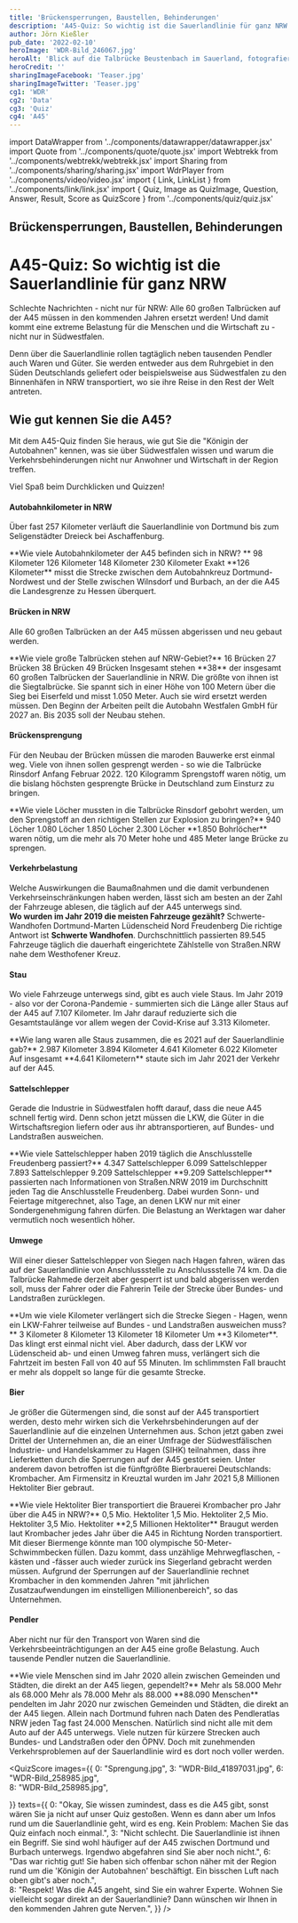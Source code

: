 ```yaml
---
title: 'Brückensperrungen, Baustellen, Behinderungen'
description: 'A45-Quiz: So wichtig ist die Sauerlandlinie für ganz NRW'
author: Jörn Kießler
pub_date: '2022-02-10'
heroImage: 'WDR-Bild_246067.jpg'
heroAlt: 'Blick auf die Talbrücke Beustenbach im Sauerland, fotografiert von Hans Blossey'
heroCredit: ''
sharingImageFacebook: 'Teaser.jpg'
sharingImageTwitter: 'Teaser.jpg'
cg1: 'WDR'
cg2: 'Data'
cg3: 'Quiz'
cg4: 'A45'
---
```


import DataWrapper from '../components/datawrapper/datawrapper.jsx'
import Quote from '../components/quote/quote.jsx'
import Webtrekk from '../components/webtrekk/webtrekk.jsx'
import Sharing from '../components/sharing/sharing.jsx'
import WdrPlayer from '../components/video/video.jsx'
import { Link, LinkList } from '../components/link/link.jsx'
import { Quiz, Image as QuizImage, Question, Answer, Result, Score as QuizScore } from '../components/quiz/quiz.jsx'

## Brückensperrungen, Baustellen, Behinderungen

# A45-Quiz: So wichtig ist die Sauerlandlinie für ganz NRW

Schlechte Nachrichten - nicht nur für NRW: Alle 60 großen Talbrücken auf der A45 müssen in den kommenden Jahren ersetzt werden! Und damit kommt eine extreme Belastung für die Menschen und die Wirtschaft zu - nicht nur in Südwestfalen. 

<Link title="An der A45 müssen alle 60 Brücken ersetzt werden" href="https://www1.wdr.de/nachrichten/bruecken-ersetzen-a45-sauerlandlinie-100.html" />

Denn über die Sauerlandlinie rollen tagtäglich neben tausenden Pendler auch Waren und Güter. Sie werden entweder aus dem Ruhrgebiet in den Süden Deutschlands geliefert oder beispielsweise aus Südwestfalen zu den Binnenhäfen in NRW transportiert, wo sie ihre Reise in den Rest der Welt antreten.

## Wie gut kennen Sie die A45?

Mit dem A45-Quiz finden Sie heraus, wie gut Sie die "Königin der Autobahnen" kennen, was sie über Südwestfalen wissen und warum die Verkehrsbehinderungen nicht nur Anwohner und Wirtschaft in der Region treffen.

Viel Spaß beim Durchklicken und Quizzen!

#### Autobahnkilometer in NRW
Über fast 257 Kilometer verläuft die Sauerlandlinie von Dortmund bis zum Seligenstädter Dreieck bei Aschaffenburg.

<Quiz>
<QuizImage src="Ueberblick.jpg" alt="Luftaufnahme der A45 bei Burbach im Hochsauerland, fotografiert von Hans Blossey" />
<Question>**Wie viele Autobahnkilometer der A45 befinden sich in NRW?
**</Question>
<Answer>98 Kilometer</Answer>
<Answer correct>126 Kilometer</Answer>
<Answer>148 Kilometer</Answer>
<Answer>230 Kilometer</Answer>
<Result>
Exakt **126 Kilometer** misst die Strecke zwischen dem Autobahnkreuz Dortmund-Nordwest und der Stelle zwischen Wilnsdorf und Burbach, an der die A45 die Landesgrenze zu Hessen überquert.
</Result>
</Quiz>

#### Brücken in NRW
Alle 60 großen Talbrücken an der A45 müssen abgerissen und neu gebaut werden.

<Quiz>
<QuizImage src="Siegtalbruecke.jpg" alt="Luftaufnahme der Siegtalbrücke Eiserfeld, fotografiert von Hans Blossey" />
<Question>**Wie viele große Talbrücken stehen auf NRW-Gebiet?**</Question>
<Answer>16 Brücken</Answer>
<Answer>27 Brücken</Answer>
<Answer correct>38 Brücken</Answer>
<Answer>49 Brücken</Answer>
<Result>
Insgesamt stehen **38** der insgesamt 60 großen Talbrücken der Sauerlandlinie in NRW. Die größte von ihnen ist die Siegtalbrücke. Sie spannt sich in einer Höhe von 100 Metern über die Sieg bei Eiserfeld und misst 1.050 Meter. Auch sie wird ersetzt werden müssen. Den Beginn der Arbeiten peilt die Autobahn Westfalen GmbH für 2027 an. Bis 2035 soll der Neubau stehen.
</Result>
</Quiz>

#### Brückensprengung
Für den Neubau der Brücken müssen die maroden Bauwerke erst einmal weg. Viele von ihnen sollen gesprengt werden - so wie die Talbrücke Rinsdorf Anfang Februar 2022. 120 Kilogramm Sprengstoff waren nötig, um die bislang höchsten gesprengte Brücke in Deutschland zum Einsturz zu bringen.

<Link title="Autobahnbrücke Rahmede wird gesprengt" href="https://www1.wdr.de/nachrichten/autobahnbruecke-rahmede-wird-gesprengt-100.html" />

<Quiz>
<QuizImage src="Sprengung.jpg" alt="Die Talbrücke Rinsdorf bricht nach der Sprengung in sich zusammen, fotografiert von Rene Traut" />
<Question>**Wie viele Löcher mussten in die Talbrücke Rinsdorf gebohrt werden, um den Sprengstoff an den richtigen Stellen zur Explosion zu bringen?**</Question>
<Answer>940 Löcher</Answer>
<Answer>1.080 Löcher</Answer>
<Answer correct>1.850 Löcher</Answer>
<Answer>2.300 Löcher</Answer>
<Result>
**1.850 Bohrlöcher** waren nötig, um die mehr als 70 Meter hohe und 485 Meter lange Brücke zu sprengen. 
</Result>
</Quiz>

#### Verkehrbelastung
Welche Auswirkungen die Baumaßnahmen und die damit verbundenen Verkehrseinschränkungen haben werden, lässt sich am besten an der Zahl der Fahrzeuge ablesen, die täglich auf der A45 unterwegs sind.
<Quiz>
<QuizImage src="WDR-Bild_12184515.jpg" alt="Stau auf der A45 bei Hagen in Richtung Dortmund, fotografiert von Hans Blossey" />   
<Question>**Wo wurden im Jahr 2019 die meisten Fahrzeuge gezählt?**</Question>
<Answer correct>Schwerte-Wandhofen </Answer>
<Answer>Dortmund-Marten</Answer>
<Answer>Lüdenscheid Nord</Answer>
<Answer>Freudenberg</Answer>
<Result>
Die richtige Antwort ist **Schwerte Wandhofen**. Durchschnittlich passierten 89.545 Fahrzeuge täglich die dauerhaft eingerichtete Zählstelle von Straßen.NRW nahe dem Westhofener Kreuz.
</Result>
</Quiz>

#### Stau
Wo viele Fahrzeuge unterwegs sind, gibt es auch viele Staus. Im Jahr 2019 - also vor der Corona-Pandemie - summierten sich die Länge aller Staus auf der A45 auf 7.107 Kilometer. Im Jahr darauf reduzierte sich die Gesamtstaulänge vor allem wegen der Covid-Krise auf 3.313 Kilometer. 

<Quiz>
<QuizImage src="WDR-Bild_1860858.jpg" alt="Autos und Lastwagen stehen im Stau auf der A45 bei Dortmund, fotografiert von Bernd Thissen" />   
<Question>**Wie lang waren alle Staus zusammen, die es 2021 auf der Sauerlandlinie gab?**</Question>
<Answer>2.987 Kilometer</Answer>
<Answer>3.894 Kilometer</Answer>
<Answer correct>4.641 Kilometer</Answer>
<Answer>6.022 Kilometer</Answer>
<Result>
Auf insgesamt **4.641 Kilometern** staute sich im Jahr 2021 der Verkehr auf der A45.
</Result>
</Quiz>



#### Sattelschlepper
Gerade die Industrie in Südwestfalen hofft darauf, dass die neue A45 schnell fertig wird. Denn schon jetzt müssen die LKW, die Güter in die Wirtschaftsregion liefern oder aus ihr abtransportieren, auf Bundes- und Landstraßen ausweichen.

<Quiz>
<QuizImage src="WDR-Bild_34850753.jpg" alt="Luftaufnahme eines Parkplatzes an der A45 bei Freudenberg, auf dem zahlreiche Lastwagen geparkt haben, fotografiert von Arnulf Stoffel" />   
<Question>**Wie viele Sattelschlepper haben 2019 täglich die Anschlusstelle Freudenberg passiert?**</Question>
<Answer>4.347 Sattelschlepper</Answer>
<Answer>6.099 Sattelschlepper</Answer>
<Answer>7.893 Sattelschlepper</Answer>
<Answer correct>9.209 Sattelschlepper</Answer>
<Result>
**9.209 Sattelschlepper** passierten nach Informationen von Straßen.NRW 2019 im Durchschnitt jeden Tag die Anschlusstelle Freudenberg. Dabei wurden Sonn- und Feiertage mitgerechnet, also Tage, an denen LKW nur mit einer Sondergenehmigung fahren dürfen. Die Belastung an Werktagen war daher vermutlich noch wesentlich höher.
</Result>
</Quiz>

#### Umwege
Will einer dieser Sattelschlepper von Siegen nach Hagen fahren, wären das auf der Sauerlandlinie von Anschlussstelle zu Anschlussstelle 74 km. Da die Talbrücke Rahmede derzeit aber gesperrt ist und bald abgerissen werden soll, muss der Fahrer oder die Fahrerin Teile der Strecke über Bundes- und Landstraßen zurücklegen.

<Link title="Sperrung der A45-Brücke: Lüdenscheid erstickt im Verkehr" href="https://www1.wdr.de/nachrichten/westfalen-lippe/luedenscheid-erstickt-im-verkehr-100.html" />

<Quiz>
<QuizImage src="Schild.jpg" alt="Schilder und Verkehrsplanken stehen auf der A45 vor der der gesperrten Talbrücke Rahmede, fotografiert von Karsten Schöne" />   
<Question>**Um wie viele Kilometer verlängert sich die Strecke Siegen - Hagen, wenn ein LKW-Fahrer teilweise auf Bundes - und Landstraßen ausweichen muss?**</Question>
<Answer correct>3 Kilometer</Answer>
<Answer>8 Kilometer</Answer>
<Answer>13 Kilometer</Answer>
<Answer>18 Kilometer</Answer>
<Result>
Um **3 Kilometer**. Das klingt erst einmal nicht viel. Aber dadurch, dass der LKW vor Lüdenscheid ab- und einen Umweg fahren muss, verlängert sich die Fahrtzeit im besten Fall von 40 auf 55 Minuten. Im schlimmsten Fall braucht er mehr als doppelt so lange für die gesamte Strecke.
</Result>
</Quiz>

#### Bier
Je größer die Gütermengen sind, die sonst auf der A45 transportiert werden, desto mehr wirken sich die Verkehrsbehinderungen auf der Sauerlandlinie auf die einzelnen Unternehmen aus. Schon jetzt gaben zwei Drittel der Unternehmen an, die an einer Umfrage der Südwestfälischen Industrie- und Handelskammer zu Hagen (SIHK) teilnahmen, dass ihre Lieferketten durch die Sperrungen auf der A45 gestört seien. Unter anderem davon betroffen ist die fünftgrößte Bierbrauerei Deutschlands: Krombacher. Am Firmensitz in Kreuztal wurden im Jahr 2021 5,8 Millionen Hektoliter Bier gebraut. 

<Quiz>
<QuizImage src="Krombacher.jpg" alt="Tausende Bierkästen stehen in einer Lagerhalle der Brauerei Krombacher, fotografiert von Karsten Schöne" />   
<Question>**Wie viele Hektoliter Bier transportiert die Brauerei Krombacher pro Jahr über die A45 in NRW?**</Question>
<Answer>0,5 Mio. Hektoliter</Answer>
<Answer>1,5 Mio. Hektoliter</Answer>
<Answer correct>2,5 Mio. Hektoliter</Answer>
<Answer>3,5 Mio. Hektoliter</Answer>
<Result>
**2,5 Millionen Hektoliter** Braugut werden laut Krombacher jedes Jahr über die A45 in Richtung Norden transportiert. Mit dieser Biermenge könnte man 100 olympische 50-Meter-Schwimmbecken füllen. Dazu kommt, dass unzählige Mehrwegflaschen, -kästen und -fässer auch wieder zurück ins Siegerland gebracht werden müssen. Aufgrund der Sperrungen auf der Sauerlandlinie rechnet Krombacher in den kommenden Jahren "mit jährlichen Zusatzaufwendungen im einstelligen Millionenbereich", so das Unternehmen.
</Result>
</Quiz>

#### Pendler
Aber nicht nur für den Transport von Waren sind die Verkehrsbeeinträchtigungen an der A45 eine große Belastung. Auch tausende Pendler nutzen die Sauerlandlinie. 

<Quiz>
<QuizImage src="Pendler.jpg" alt="Autos fahren auf der A45 in der Nähe der Ausfahrt Lüdenscheid Nord, fotografiert von Karsten Schöne" />   
<Question>**Wie viele Menschen sind im Jahr 2020 allein zwischen Gemeinden und Städten, die direkt an der A45 liegen, gependelt?**</Question>
<Answer>Mehr als 58.000</Answer>
<Answer>Mehr als 68.000</Answer>
<Answer>Mehr als 78.000</Answer>
<Answer correct>Mehr als 88.000</Answer>
<Result>
**88.090 Menschen** pendelten im Jahr 2020 nur zwischen Gemeinden und Städten, die direkt an der A45 liegen. Allein nach Dortmund fuhren nach Daten des Pendleratlas NRW jeden Tag fast 24.000 Menschen. Natürlich sind nicht alle mit dem Auto auf der A45 unterwegs. Viele nutzen für kürzere Strecken auch Bundes- und Landstraßen oder den ÖPNV. Doch mit zunehmenden Verkehrsproblemen auf der Sauerlandlinie wird es dort noch voller werden.
</Result>
</Quiz>






<QuizScore
images={{
    0: "Sprengung.jpg",
    3: "WDR-Bild_41897031.jpg",
    6: "WDR-Bild_258985.jpg",      
    8: "WDR-Bild_258985.jpg",
           
}}
texts={{
    0: "Okay, Sie wissen zumindest, dass es die A45 gibt, sonst wären Sie ja nicht auf unser Quiz gestoßen. Wenn es dann aber um Infos rund um die Sauerlandlinie geht, wird es eng. Kein Problem: Machen Sie das Quiz einfach noch einmal.",
     3: "Nicht schlecht. Die Sauerlandlinie ist ihnen ein Begriff. Sie sind wohl häufiger auf der A45 zwischen Dortmund und Burbach unterwegs. Irgendwo abgefahren sind Sie aber noch nicht.",
     6: "Das war richtig gut! Sie haben sich offenbar schon näher mit der Region rund um die 'Königin der Autobahnen' beschäftigt. Ein bisschen Luft nach oben gibt's aber noch.",      
    8: "Respekt! Was die A45 angeht, sind Sie ein wahrer Experte. Wohnen Sie vielleicht sogar direkt an der Sauerlandlinie? Dann wünschen wir Ihnen in den kommenden Jahren gute Nerven.",
}}
/>

<Sharing twitter facebook mail whatsapp telegram reddit xing linkedin />
